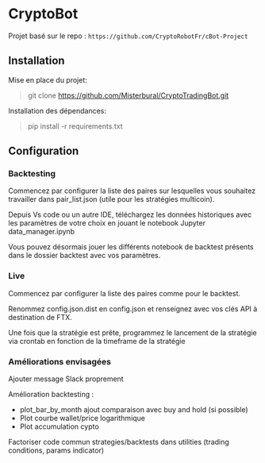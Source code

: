 
# CryptoBot

Projet basé sur le repo :
`https://github.com/CryptoRobotFr/cBot-Project`

## Installation

Mise en place du projet:  
>git clone https://github.com/Misterbural/CryptoTradingBot.git

Installation des dépendances:  
>pip install -r requirements.txt  

## Configuration

### Backtesting

Commencez par configurer la liste des paires sur lesquelles vous souhaitez travailler dans pair_list.json (utile pour les stratégies multicoin).

Depuis Vs code ou un autre IDE, téléchargez les données historiques avec les paramètres de votre choix en jouant le notebook Jupyter data_manager.ipynb

Vous pouvez désormais jouer les différents notebook de backtest présents dans le dossier backtest avec vos paramètres.

### Live

Commencez par configurer la liste des paires comme pour le backtest.

Renommez config.json.dist en config.json et renseignez avec vos clés API à destination de FTX.

Une fois que la stratégie est prête, programmez le lancement de la stratégie via crontab en fonction de la timeframe de la stratégie

### Améliorations envisagées

Ajouter message Slack proprement

Amélioration backtesting :
- plot_bar_by_month ajout comparaison avec buy and hold (si possible)
- Plot courbe wallet/price logarithmique 
- Plot accumulation cypto

Factoriser code commun strategies/backtests dans utilities (trading conditions, params indicator)
